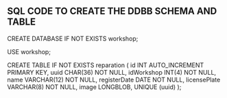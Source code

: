 SQL CODE TO CREATE THE DDBB SCHEMA AND TABLE
--------------------------------------------

CREATE DATABASE IF NOT EXISTS workshop;

USE workshop;

CREATE TABLE IF NOT EXISTS reparation (
    id INT AUTO_INCREMENT PRIMARY KEY,
    uuid CHAR(36) NOT NULL,
	 idWorkshop INT(4) NOT NULL,
    name VARCHAR(12) NOT NULL,
    registerDate DATE NOT NULL,
    licensePlate VARCHAR(8) NOT NULL,
    image LONGBLOB,
    UNIQUE (uuid)
);
